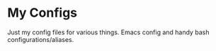 # My Configs
Just my config files for various things. Emacs config and handy bash configurations/aliases.
